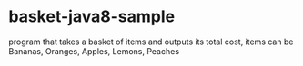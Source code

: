 # basket-java8-sample
program that takes a basket of items and outputs its total cost, items can be Bananas, Oranges, Apples, Lemons, Peaches
